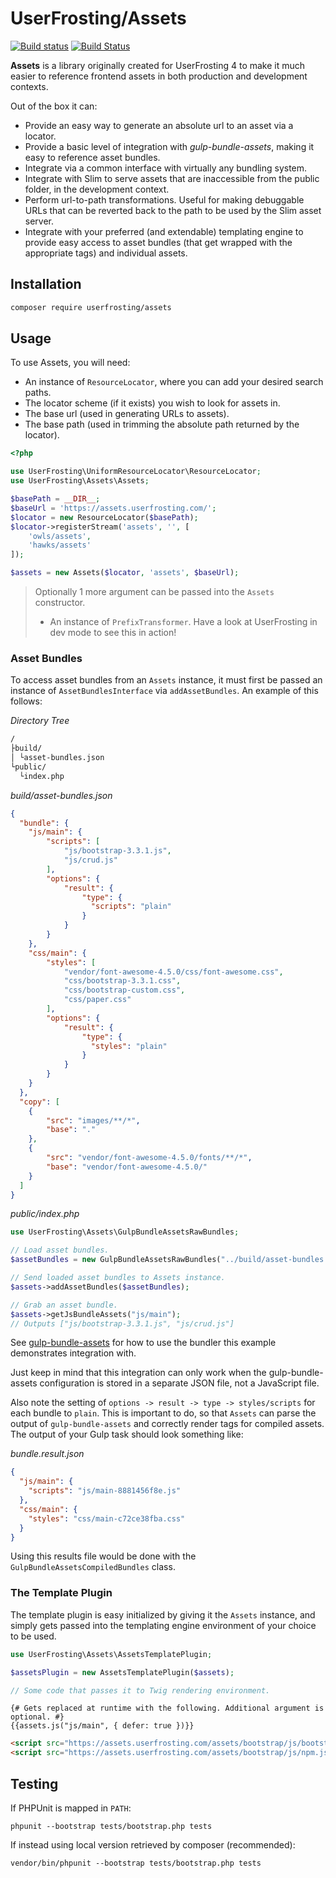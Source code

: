 # UserFrosting/Assets

[![Build status](https://ci.appveyor.com/api/projects/status/fmt0253je6spwq7y?svg=true)](https://ci.appveyor.com/project/Silic0nS0ldier/assets)
[![Build Status](https://travis-ci.org/userfrosting/assets.svg)](https://travis-ci.org/userfrosting/assets)

**Assets** is a library originally created for UserFrosting 4 to make it much easier to reference frontend assets in both production and development contexts.

Out of the box it can:

- Provide an easy way to generate an absolute url to an asset via a locator.
- Provide a basic level of integration with *gulp-bundle-assets*, making it easy to reference asset bundles.
- Integrate via a common interface with virtually any bundling system.
- Integrate with Slim to serve assets that are inaccessible from the public folder, in the development context.
- Perform url-to-path transformations. Useful for making debuggable URLs that can be reverted back to the path to be used by the Slim asset server.
- Integrate with your preferred (and extendable) templating engine to provide easy access to asset bundles (that get wrapped with the appropriate tags) and individual assets.

## Installation

```bash
composer require userfrosting/assets
```

## Usage

To use Assets, you will need:

- An instance of `ResourceLocator`, where you can add your desired search paths.
- The locator scheme (if it exists) you wish to look for assets in.
- The base url (used in generating URLs to assets).
- The base path (used in trimming the absolute path returned by the locator).

```php
<?php

use UserFrosting\UniformResourceLocator\ResourceLocator;
use UserFrosting\Assets\Assets;

$basePath = __DIR__;
$baseUrl = 'https://assets.userfrosting.com/';
$locator = new ResourceLocator($basePath);
$locator->registerStream('assets', '', [
    'owls/assets',
    'hawks/assets'
]);

$assets = new Assets($locator, 'assets', $baseUrl);
```

> Optionally 1 more argument can be passed into the `Assets` constructor.
> - An instance of `PrefixTransformer`.
> Have a look at UserFrosting in dev mode to see this in action!

### Asset Bundles

To access asset bundles from an `Assets` instance, it must first be passed an instance of `AssetBundlesInterface` via `addAssetBundles`. An example of this follows:

*Directory Tree*

```txt
/
├build/
│ └asset-bundles.json
└public/
  └index.php

```

*build/asset-bundles.json*

```json
{
  "bundle": {
    "js/main": {
        "scripts": [
            "js/bootstrap-3.3.1.js",
            "js/crud.js"
        ],
        "options": {
            "result": {
                "type": {
                  "scripts": "plain"
                }
            }
        }
    },
    "css/main": {
        "styles": [
            "vendor/font-awesome-4.5.0/css/font-awesome.css",
            "css/bootstrap-3.3.1.css",
            "css/bootstrap-custom.css",
            "css/paper.css"
        ],
        "options": {
            "result": {
                "type": {
                  "styles": "plain"
                }
            }
        }
    }
  },
  "copy": [
    {
        "src": "images/**/*",
        "base": "."
    },
    {
        "src": "vendor/font-awesome-4.5.0/fonts/**/*",
        "base": "vendor/font-awesome-4.5.0/"
    }
  ]
}
```

*public/index.php*

```php
use UserFrosting\Assets\GulpBundleAssetsRawBundles;

// Load asset bundles.
$assetBundles = new GulpBundleAssetsRawBundles("../build/asset-bundles.json");

// Send loaded asset bundles to Assets instance.
$assets->addAssetBundles($assetBundles);

// Grab an asset bundle.
$assets->getJsBundleAssets("js/main");
// Outputs ["js/bootstrap-3.3.1.js", "js/crud.js"]
```

See [gulp-bundle-assets](https://github.com/dowjones/gulp-bundle-assets) for how to use the bundler this example demonstrates integration with.

Just keep in mind that this integration can only work when the gulp-bundle-assets configuration is stored in a separate JSON file, not a JavaScript file.

Also note the setting of `options -> result -> type -> styles/scripts` for each bundle to `plain`.  This is important to do, so that `Assets` can parse the output of `gulp-bundle-assets` and correctly render tags for compiled assets.  The output of your Gulp task should look something like:

*bundle.result.json*

```json
{
  "js/main": {
    "scripts": "js/main-8881456f8e.js"
  },
  "css/main": {
    "styles": "css/main-c72ce38fba.css"
  }
}
```

Using this results file would be done with the `GulpBundleAssetsCompiledBundles` class.

### The Template Plugin

The template plugin is easy initialized by giving it the `Assets` instance, and simply gets passed into the templating engine environment of your choice to be used.

```php
use UserFrosting\Assets\AssetsTemplatePlugin;

$assetsPlugin = new AssetsTemplatePlugin($assets);

// Some code that passes it to Twig rendering environment.
```

```twig
{# Gets replaced at runtime with the following. Additional argument is optional. #}
{{assets.js("js/main", { defer: true })}}
```

```html
<script src="https://assets.userfrosting.com/assets/bootstrap/js/bootstrap.js" defer="true"></script>
<script src="https://assets.userfrosting.com/assets/bootstrap/js/npm.js" defer="true"></script>
```

## Testing

If PHPUnit is mapped in `PATH`:

```shell
phpunit --bootstrap tests/bootstrap.php tests
```

If instead using local version retrieved by composer (recommended):

```shell
vendor/bin/phpunit --bootstrap tests/bootstrap.php tests
```